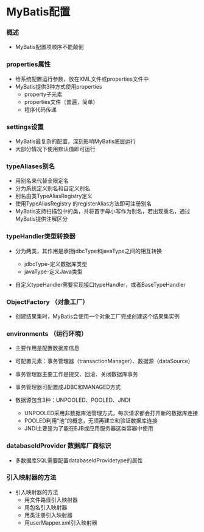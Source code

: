 # MyBatis配置

### 概述

* MyBatis配置项顺序不能颠倒

### properties属性

* 给系统配置运行参数，放在XML文件或properties文件中
* MyBatis提供3种方式使用properties
  * property子元素
  * properties文件（普遍，简单）
  * 程序代码传递

### settings设置

* MyBatis最复杂的配置，深刻影响MyBatis底层运行
* 大部分情况下使用默认值即可运行

### typeAliases别名

* 用别名来代替全限定名
* 分为系统定义别名和自定义别名
* 别名由类TypeAliasRegistry定义
* 使用TypeAliasRegistry 的registerAlias方法即可注册别名
* MyBatis支持扫描包中的类，并将首字母小写作为别名，若出现重名，通过MyBatis提供注解区分

### typeHandler类型转换器

* 分为两类，其作用是承担jdbcType和javaType之间的相互转换
  * jdbcType-定义数据库类型
  * javaType-定义Java类型

* 自定义typeHandler需要实现接口typeHandler，或者BaseTypeHandler

### ObjectFactory （对象工厂）

* 创建结果集时，MyBatis会使用一个对象工厂完成创建这个结果集实例

### environments （运行环境）

* 主要作用是配置数据库信息
* 可配置元素：事务管理器（transactionManager）、数据源（dataSource）

* 事务管理器主要工作是提交、回滚、关闭数据库事务
* 事务管理器可配置成JDBC和MANAGED方式
* 数据源包含3种：UNPOOLED、POOLED、JNDI
  * UNPOOLED采用非数据库池管理方式，每次请求都会打开新的数据库连接
  * POOLED利用“池”的概念，无须再建立和验证数据库连接
  * JNDI主要是为了能在EJB或应用服务器这类容器中使用

### databaseldProvider 数据库厂商标识

* 多数据库SQL需要配置databaseldProvidetype的属性

### 引入映射器的方法

* 引入映射器的方法
  * 用文件路径引入映射器
  * 用包名引入映射器
  * 用类注册引入映射器
  * 用userMapper.xml引入映射器

